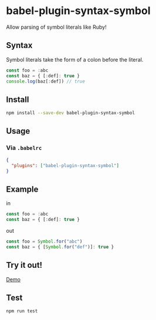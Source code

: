 # babel-plugin-syntax-symbol
Allow parsing of symbol literals like Ruby!

## Syntax
Symbol literals take the form of a colon before the literal.
```javascript
const foo = :abc
const baz = { [:def]: true }
console.log(baz[:def]) // true
```

## Install
```sh
npm install --save-dev babel-plugin-syntax-symbol
```

## Usage
### Via `.babelrc`

```json
{
  "plugins": ["babel-plugin-syntax-symbol"]
}
```

## Example

in
```javascript
const foo = :abc
const baz = { [:def]: true }
```

out
```javascript
const foo = Symbol.for("abc")
const baz = { [Symbol.for("def")]: true }
```

## Try it out!
[Demo](https://babeljs.io/repl#?browsers=&build=&builtIns=false&spec=false&loose=false&code_lz=MYewdgzgLgBAZiEMC8MBcBDARsAUKSWLDALxRgG9cYYBtNAEwFM4BdNGKAJwFcmYA_OgAe6dAE9cAX1xA&debug=false&forceAllTransforms=false&shippedProposals=false&circleciRepo=&evaluate=false&fileSize=false&timeTravel=false&sourceType=module&lineWrap=true&presets=es2015%2Cstage-2&prettier=false&targets=&version=7.7.4&externalPlugins=babel-plugin-syntax-symbol%400.0.1)

## Test

```sh
npm run test
```
